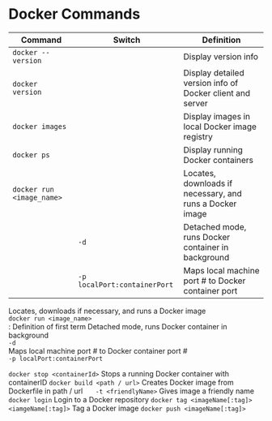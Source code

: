 # Docker Commands

Command 			| Switch 	| Definition
------------ 			| ------------- | -------------
`docker --version` 		| 		| Display version info 
`docker version` 		| 		| Display detailed version info of Docker client and server
`docker images` 		| 		| Display images in local Docker image registry
`docker ps`	 		| 		| Display running Docker containers
`docker run <image_name>` 	| 		| Locates, downloads if necessary, and runs a Docker image 
	| `-d`					| Detached mode, runs Docker container in background
	| `-p localPort:containerPort`		| Maps local machine port # to Docker container port 



Locates, downloads if necessary, and runs a Docker image  
`docker run <image_name>`  
:   Definition of first term Detached mode, runs Docker container in background  
    `-d`  
    Maps local machine port # to Docker container port #  
    `-p localPort:containerPort`

`docker stop <containerId>`				Stops a running Docker container with containerID
`docker build <path / url>`				Creates Docker image from Dockerfile in path / url
`	-t <friendlyName>`					Gives image a friendly name
`docker login`						Login to a Docker repository
`docker tag <imageName[:tag]> <iamgeName[:tag]>`	Tag a Docker image
`docker push <imageName[:tag]>`

